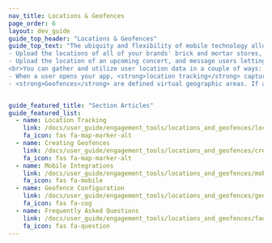 ```yaml
---
nav_title: Locations & Geofences
page_order: 6
layout: dev_guide
guide_top_header: "Locations & Geofences"
guide_top_text: "The ubiquity and flexibility of mobile technology allows marketers, product managers, and growth teams to reach their users everywhere, blurring the lines between digital and real-world experiences. With Braze, you can create and enhance relationships with your users based upon their location in the real world, unlocking a powerful set of deeply connected interactions:<br><br>
- Upload the locations of all of your brands' brick and mortar stores, and send push notifications to loyal users notifying them of in-store promotions if they pass nearby. <br> 
- Upload the location of an upcoming concert, and message users letting them know where to register when they reach the venue. Then, follow up with a thank you message an hour after they depart. <br>
<br>You can gather and utilize user location data in a couple of ways: <br><br>
- When a user opens your app, <strong>location tracking</strong> captures their most recent locations using GPS location data. This allows you to see where your users have been and segment this data.<br>
- <strong>Geofences</strong> are defined virtual geographic areas. If a user has enabled background location tracking, you can use geofences to trigger campaigns in real-time when a user is in a geofence. Geofences are only available in select Braze packages. For access, please reach out to your Braze representative."


guide_featured_title: "Section Articles"
guide_featured_list:
  - name: Location Tracking
    link: /docs/user_guide/engagement_tools/locations_and_geofences/location_tracking
    fa_icon: fas fa-map-marker-alt
  - name: Creating Geofences
    link: /docs/user_guide/engagement_tools/locations_and_geofences/creating_geofences/
    fa_icon: fas fa-map-marker-alt
  - name: Mobile Integrations
    link: /docs/user_guide/engagement_tools/locations_and_geofences/mobile_integrations/
    fa_icon: fas fa-mobile
  - name: Geofence Configuration
    link: /docs/user_guide/engagement_tools/locations_and_geofences/geofence_configuration/
    fa_icon: fas fa-cog
  - name: Frequently Asked Questions
    link: /docs/user_guide/engagement_tools/locations_and_geofences/faqs/
    fa_icon: fas fa-question
---
```

